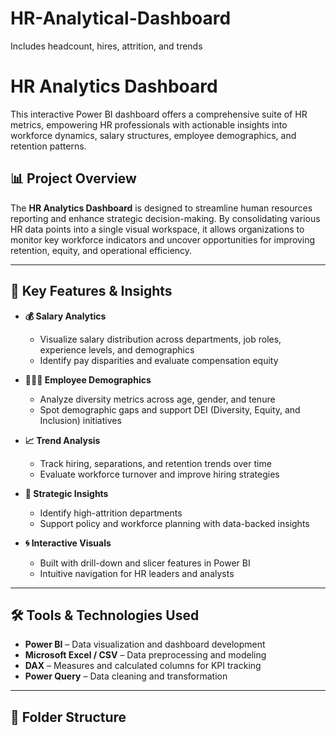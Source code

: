 # HR-Analytical-Dashboard
 Includes headcount, hires, attrition, and trends

 # HR Analytics Dashboard

This interactive Power BI dashboard offers a comprehensive suite of HR metrics, empowering HR professionals with actionable insights into workforce dynamics, salary structures, employee demographics, and retention patterns.

## 📊 Project Overview

The **HR Analytics Dashboard** is designed to streamline human resources reporting and enhance strategic decision-making. By consolidating various HR data points into a single visual workspace, it allows organizations to monitor key workforce indicators and uncover opportunities for improving retention, equity, and operational efficiency.

---

## 🚀 Key Features & Insights

- **💰 Salary Analytics**  
  - Visualize salary distribution across departments, job roles, experience levels, and demographics  
  - Identify pay disparities and evaluate compensation equity  

- **🧑‍🤝‍🧑 Employee Demographics**  
  - Analyze diversity metrics across age, gender, and tenure  
  - Spot demographic gaps and support DEI (Diversity, Equity, and Inclusion) initiatives  

- **📈 Trend Analysis**  
  - Track hiring, separations, and retention trends over time  
  - Evaluate workforce turnover and improve hiring strategies  

- **🧠 Strategic Insights**  
  - Identify high-attrition departments  
  - Support policy and workforce planning with data-backed insights  

- **🌀 Interactive Visuals**  
  - Built with drill-down and slicer features in Power BI  
  - Intuitive navigation for HR leaders and analysts

---

## 🛠️ Tools & Technologies Used

- **Power BI** – Data visualization and dashboard development  
- **Microsoft Excel / CSV** – Data preprocessing and modeling  
- **DAX** – Measures and calculated columns for KPI tracking  
- **Power Query** – Data cleaning and transformation  

---

## 📁 Folder Structure


